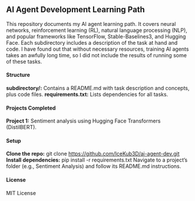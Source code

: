 ## **AI Agent Development Learning Path**

This repository documents my AI agent learning path. It covers neural networks, reinforcement learning (RL), natural language processing (NLP), and popular frameworks like TensorFlow, Stable-Baselines3, and Hugging Face. Each subdirectory includes a description of the task at hand and code. I have found out that without necessary resources, training AI agents takes an awfully long time, so I did not include the results of running some of these tasks.

#### **Structure**

**subdirectory/:** Contains a README.md with task description and concepts, plus code files.
**requirements.txt:** Lists dependencies for all tasks.

#### **Projects Completed**

**Project 1:** Sentiment analysis using Hugging Face Transformers (DistilBERT).

#### **Setup**

**Clone the repo:** git clone https://github.com/IceKub3D/ai-agent-dev.git
**Install dependencies:** pip install -r requirements.txt
Navigate to a project’s folder (e.g., Sentiment Analysis) and follow its README.md instructions.

#### **License**
MIT License